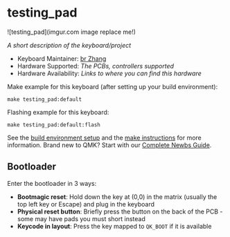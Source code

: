 # testing_pad

![testing_pad](imgur.com image replace me!)

*A short description of the keyboard/project*

* Keyboard Maintainer: [br Zhang](https://github.com/NethengeicWE)
* Hardware Supported: *The PCBs, controllers supported*
* Hardware Availability: *Links to where you can find this hardware*

Make example for this keyboard (after setting up your build environment):

    make testing_pad:default

Flashing example for this keyboard:

    make testing_pad:default:flash

See the [build environment setup](https://docs.qmk.fm/#/getting_started_build_tools) and the [make instructions](https://docs.qmk.fm/#/getting_started_make_guide) for more information. Brand new to QMK? Start with our [Complete Newbs Guide](https://docs.qmk.fm/#/newbs).

## Bootloader

Enter the bootloader in 3 ways:

* **Bootmagic reset**: Hold down the key at (0,0) in the matrix (usually the top left key or Escape) and plug in the keyboard
* **Physical reset button**: Briefly press the button on the back of the PCB - some may have pads you must short instead
* **Keycode in layout**: Press the key mapped to `QK_BOOT` if it is available
